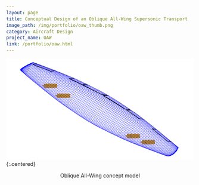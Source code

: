 ```yaml
---
layout: page
title: Conceptual Design of an Oblique All-Wing Supersonic Transport
image_path: /img/portfolio/oaw_thumb.png
category: Aircraft Design
project_name: OAW
link: /portfolio/oaw.html
---
```



![OAW concept vehicle](/img/portfolio/OAW_thumb.png){:.centered}
<p style="text-align:center">Oblique All-Wing concept model</p>
<br/>


